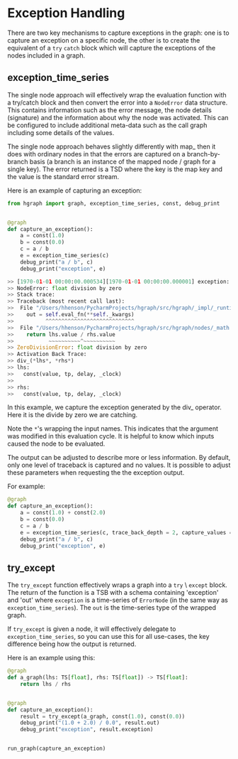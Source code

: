Exception Handling
==================

There are two key mechanisms to capture exceptions in the graph: 
one is to capture an exception on a specific node, the other is
to create the equivalent of a ``try`` ``catch`` block which will
capture the exceptions of the nodes included in a graph.

exception_time_series
---------------------

The single node approach will effectively wrap the evaluation function
with a try/catch block and then convert the error into a ``NodeError``
data structure. This contains information such as the error message, 
the node details (signature) and the information about why the node was
activated. This can be configured to include additional meta-data such
as the call graph including some details of the values.

The single node approach behaves slightly differently with map_
then it does with ordinary nodes in that the errors are captured
on a branch-by-branch basis (a branch is an instance of the mapped
node / graph for a single key). The error returned is a TSD where the
key is the map key and the value is the standard error stream.

Here is an example of capturing an exception:

```python
from hgraph import graph, exception_time_series, const, debug_print


@graph
def capture_an_exception():
    a = const(1.0)
    b = const(0.0)
    c = a / b
    e = exception_time_series(c)
    debug_print("a / b", c)
    debug_print("exception", e)

>> [1970-01-01 00:00:00.000534][1970-01-01 00:00:00.000001] exception: div_(lhs: TS[float], rhs: TS[float]) -> TS[float]
>> NodeError: float division by zero
>> Stack trace:
>> Traceback (most recent call last):
>>  File "/Users/hhenson/PycharmProjects/hgraph/src/hgraph/_impl/_runtime/_node.py", line 166, in eval
>>    out = self.eval_fn(**self._kwargs)
>>          ^^^^^^^^^^^^^^^^^^^^^^^^^^^^
>>  File "/Users/hhenson/PycharmProjects/hgraph/src/hgraph/nodes/_math.py", line 36, in div_
>>    return lhs.value / rhs.value
>>           ~~~~~~~~~~^~~~~~~~~~~
>> ZeroDivisionError: float division by zero
>> Activation Back Trace:
>> div_(*lhs*, *rhs*)
>> lhs:
>>   const(value, tp, delay, _clock)
>> 
>> rhs:
>>   const(value, tp, delay, _clock)
```
In this example, we capture the exception generated by the div_ operator.
Here it is the divide by zero we are catching.

Note the ``*``'s wrapping the input names. This indicates that the argument was
modified in this evaluation cycle. It is helpful to know which inputs caused
the node to be evaluated.

The output can be adjusted to describe more or less information. By default,
only one level of traceback is captured and no values. It is possible to adjust
these parameters when requesting the the exception output.

For example:

```python
@graph
def capture_an_exception():
    a = const(1.0) + const(2.0)
    b = const(0.0)
    c = a / b
    e = exception_time_series(c, trace_back_depth = 2, capture_values = True)
    debug_print("a / b", c)
    debug_print("exception", e)
```

try_except
----------

The ``try_except`` function effectively wraps a graph into a ``try`` \ ``except`` block.
The return of the function is a TSB with a schema containing 'exception' and 'out' where ``exception``
is a time-series of ``ErrorNode`` (in the same way as ``exception_time_series``). The ``out`` is the time-series
type of the wrapped graph.

If ``try_except`` is given a node, it will effectively delegate to ``exception_time_series``, so you can use
this for all use-cases, the key difference being how the output is returned.

Here is an example using this:

```python
@graph
def a_graph(lhs: TS[float], rhs: TS[float]) -> TS[float]:
    return lhs / rhs


@graph
def capture_an_exception():
    result = try_except(a_graph, const(1.0), const(0.0))
    debug_print("(1.0 + 2.0) / 0.0", result.out)
    debug_print("exception", result.exception)


run_graph(capture_an_exception)
```
